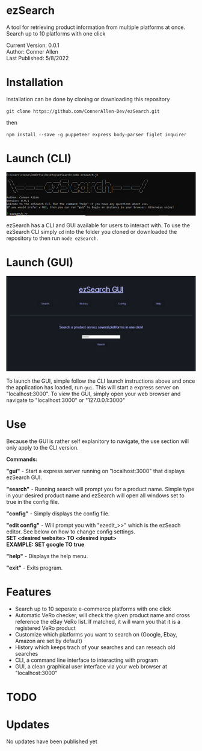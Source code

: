 # ezSearch
A tool for retrieving product information from multiple platforms at once. Search up to 10 platforms with one click

Current Version: 0.0.1 <br>
Author: Conner Allen <br>
Last Published: 5/8/2022 <br>

# Installation 
Installation can be done by cloning or downloading this repository

`git clone https://github.com/ConnerAllen-Dev/ezSearch.git`

then

`npm install --save -g puppeteer express body-parser figlet inquirer`


# Launch (CLI)
![alt text](https://github.com/ConnerAllen-Dev/ezSearch/blob/main/lib/githubImgs/screenshot1.png?raw=true)

ezSearch has a CLI and GUI available for users to interact with. To use the ezSearch CLI simply `cd` into the folder you cloned or downloaded the repository to then run `node ezSearch`.

# Launch (GUI)
![alt text](https://github.com/ConnerAllen-Dev/ezSearch/blob/main/lib/githubImgs/screenshot2.png?raw=true)

To launch the GUI, simple follow the CLI launch instructions above and once the application has loaded, run `gui`. This will start a express server on "localhost:3000". To view the GUI, simply open your web browser and navigate to "localhost:3000" or "127.0.0.1:3000"

# Use 
Because the GUI is rather self explanitory to navigate, the use section will only apply to the CLI version.

**Commands:**

**"gui"** - Start a express server running on "localhost:3000" that displays ezSearch GUI.

**"search"** - Running search will prompt you for a product name. Simple type in your desired product name and ezSearch will open all windows set to true in the config file.

**"config"** - Simply displays the config file.

**"edit config"** - Will prompt you with "ezedit_>>" which is the ezSeach editor. See below on how to change config settings. <br>
    **SET \<desired website> TO \<desired input>**<br>
    **EXAMPLE: SET google TO true**
    
**"help"** - Displays the help menu.   

**"exit"** - Exits program.


# Features
- Search up to 10 seperate e-commerce platforms with one click
- Automatic VeRo checker, will check the given product name and cross reference the eBay VeRo list. If matched, it will warn you that it is a registered VeRo product
- Customize which platforms you want to search on (Google, Ebay, Amazon are set by default)
- History which keeps trach of your searches and can reseach old searches
- CLI, a command line interface to interacting with program
- GUI, a clean graphical user interface via your web browser at "localhost:3000"

# TODO


# Updates

No updates have been published yet
